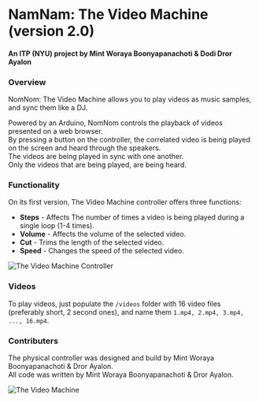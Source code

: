 # NamNam: The Video Machine (version 2.0)
#### An ITP (NYU) project by Mint Woraya Boonyapanachoti & Dodi Dror Ayalon


### Overview

NomNom: The Video Machine allows you to play videos as music samples, and sync them like a DJ.  

Powered by an Arduino, NomNom controls the playback of videos presented on a web browser.  
By pressing a button on the controller, the correlated video is being played on the screen and heard through the speakers.  
The videos are being played in sync with one another.  
Only the videos that are being played, are being heard.  

### Functionality
On its first version, The Video Machine controller offers three functions:
- **Steps** - Affects The number of times a video is being played during a single loop (1-4 times).
- **Volume** - Affects the volume of the selected video.
- **Cut** - Trims the length of the selected video.
- **Speed** - Changes the speed of the selected video.

![The Video Machine Controller](https://github.com/dodiku/the_video_machine/blob/master/images/P1030379_small.jpg)

### Videos
To play videos, just populate the `/videos` folder with 16 video files (preferably short, 2 second ones), and name them `1.mp4, 2.mp4, 3.mp4, ..., 16.mp4`.

### Contributers
The physical controller was designed and build by Mint Woraya Boonyapanachoti & Dror Ayalon.  
All code was written by Mint Woraya Boonyapanachoti & Dror Ayalon.

![The Video Machine](https://github.com/dodiku/the_video_machine/blob/master/images/DSCF4666_small.jpg)
